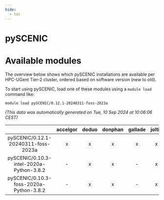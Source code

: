```yaml
---
hide:
  - toc
---
```


pySCENIC
========

# Available modules


The overview below shows which pySCENIC installations are available per HPC-UGent Tier-2 cluster, ordered based on software version (new to old).

To start using pySCENIC, load one of these modules using a `module load` command like:

```shell
module load pySCENIC/0.12.1-20240311-foss-2023a
```

*(This data was automatically generated on Tue, 10 Sep 2024 at 10:06:06 CEST)*  

| |accelgor|doduo|donphan|gallade|joltik|shinx|skitty|
| :---: | :---: | :---: | :---: | :---: | :---: | :---: | :---: |
|pySCENIC/0.12.1-20240311-foss-2023a|x|x|x|x|x|x|x|
|pySCENIC/0.10.3-intel-2020a-Python-3.8.2|-|x|x|-|x|-|x|
|pySCENIC/0.10.3-foss-2020a-Python-3.8.2|-|x|x|-|x|-|x|
